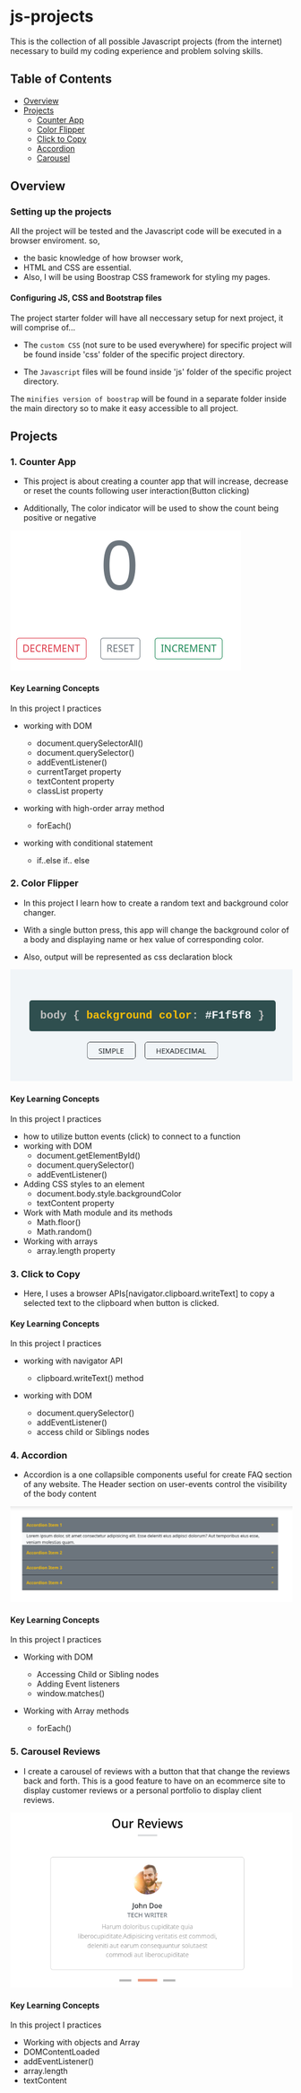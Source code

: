 # js-projects

This is the collection of all possible Javascript projects (from the internet) necessary to build my coding experience and problem solving skills.

## Table of Contents

- [Overview](#overview)
- [Projects](#projects)
  - [Counter App](#1-counter-app)
  - [Color Flipper](#2-color-flipper)
  - [Click to Copy](#3-click-to-copy)
  - [Accordion](#4-accordion)
  - [Carousel](#5-carousel-reviews)

## Overview

### Setting up the projects

All the project will be tested and the Javascript code will be executed in a browser enviroment. so,

- the basic knowledge of how browser work,
- HTML and CSS are essential.
- Also, I will be using Boostrap CSS framework for styling my pages.

#### Configuring JS, CSS and Bootstrap files

The project starter folder will have all neccessary setup for next project, it will comprise of...

- The `custom CSS` (not sure to be used everywhere) for specific project will be found inside 'css' folder of the specific project directory.

- The `Javascript` files will be found inside 'js' folder of the specific project directory.

The `minifies version of boostrap` will be found in a separate folder inside the main directory so to make it easy accessible to all project.

## Projects

### 1. Counter App

- This project is about creating a counter app that will increase, decrease or reset the counts following user interaction(Button clicking)

- Additionally, The color indicator will be used to show the count being positive or negative

![Screenshot](/%231-counter-app/counter-app.png?raw=true "counter App")

#### Key Learning Concepts

In this project I practices

- working with DOM
  - document.querySelectorAll()
  - document.querySelector()
  - addEventListener()
  - currentTarget property
  - textContent property
  - classList property
- working with high-order array method

  - forEach()

- working with conditional statement
  - if..else if.. else

### 2. Color Flipper

- In this project I learn how to create a random text and background color changer.

- With a single button press, this app will change the background color of a body and displaying name or hex value of corresponding color.

- Also, output will be represented as css declaration block

![Screenshot](/%232-color-flipper/color-flipper.png)

#### Key Learning Concepts

In this project I practices

- how to utilize button events (click) to connect to a function
- working with DOM
  - document.getElementById()
  - document.querySelector()
  - addEventListener()
- Adding CSS styles to an element
  - document.body.style.backgroundColor
  - textContent property
- Work with Math module and its methods
  - Math.floor()
  - Math.random()
- Working with arrays
  - array.length property

### 3. Click to Copy

- Here, I uses a browser APIs[navigator.clipboard.writeText] to copy a selected text to the clipboard when button is clicked.

#### Key Learning Concepts

In this project I practices

- working with navigator API

  - clipboard.writeText() method

- working with DOM
  - document.querySelector()
  - addEventListener()
  - access child or Siblings nodes

### 4. Accordion

- Accordion is a one collapsible components useful for create FAQ section of any website. The Header section on user-events control the visibility of the body content

![screenshot](/%234-accordion/screenshot.png)

#### Key Learning Concepts

In this project I practices

- Working with DOM

  - Accessing Child or Sibling nodes
  - Adding Event listeners
  - window.matches()

- Working with Array methods
  - forEach()

### 5. Carousel Reviews

- I create a carousel of reviews with a button that that change the reviews back and forth. This is a good feature to have on an ecommerce site to display customer reviews or a personal portfolio to display client reviews.

![screenshot](/%235-casousel-reviews/screenshot.png)

#### Key Learning Concepts

In this project I practices

- Working with objects and Array
- DOMContentLoaded
- addEventListener()
- array.length
- textContent
